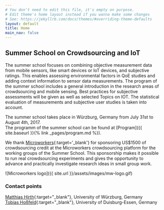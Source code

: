 ```yaml
---
# You don't need to edit this file, it's empty on purpose.
# Edit theme's home layout instead if you wanna make some changes
# See: https://jekyllrb.com/docs/themes/#overriding-theme-defaults
layout: default
title: Home
main_nav: false
---
```


## Summer School on Crowdsourcing and IoT

The summer school focuses on combining objective measurement data from mobile sensors, like smart devices or IoT devices, and subjective ratings. This enables assessing environmental factors in QoE studies and adding context information to sensor data measurements. The program of the summer school includes a general introduction in the research areas of crowdsourcing and mobile sensing. Best practices for subjective assessments will be given as well as selected Topics on IOT. The statistical evaluation of measurements and subjective user studies is taken into account.

The summer school takes place in W&uuml;rzburg, Germany from July 31st to August 4th, 2017.  
The programm of the summer school can be found at [Program]({{ site.baseurl }}{% link _pages/program.md %}).

We thank [Microworkers](https://microworkers.com){:target='_blank'} for sponsoring US$1500 of crowdsourcing credit at the Microworkers crowdsourcing platform for the working groups of the Summer School. This sponsorship makes it possible to run real crowdsourcing experiments and gives the opportunity to advance and practically investigate research ideas in small group work.

![Microworkers logo]({{ site.url }}/assets/images/mw-logo.gif)


### Contact points

[Matthias Hirth](http://www.comnet.informatik.uni-wuerzburg.de/staff/members/matthias_hirth/){:target="_blank"}, University of W&uuml;rzburg, Germany  
[Tobias Ho&szlig;feld](https://www.mas.wiwi.uni-due.de/team/tobias-hossfeld/){:target="_blank"}, University of Duisburg-Essen, Germany
